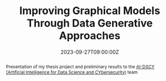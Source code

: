 ---
title: Improving Graphical Models Through Data Generative Approaches

event: AI-DSCY Machine Learning Workshop

location: Centre Borelli, Espace Ambroise Paré
address:
  street: 45n rue des Saints Pères
  country: France
  city: Paris
  postcode: '75006'
  region: France

summary: Presentation of my thesis project and preliminary results to the AI-DSCY team
abstract:  Presentation of my thesis project and preliminary results to the [AI-DSCY (Artificial Intelligence for Data Science and CYbersecurity)](https://centreborelli.ens-paris-saclay.fr/en/artificial-intelligence-data-science-and-cybersecurity) team 
# Talk start and end times.
#   End time can optionally be hidden by prefixing the line with `#`.
date: '2023-09-27T09:00:00Z'
#date_end: '2023-09-27T22:00:00Z'
all_day: true
reading_time: false

# Schedule page publish date (NOT talk date).
publishDate: '2024-09-27T00:00:00Z'
show_date: false

authors:
  - admin

tags: []

# Is this a featured talk? (true/false)
featured: false

#image:
#  caption: 'Image credit: [**Unsplash**](https://unsplash.com/photos/bzdhc5b3Bxs)'
#  focal_point: Right

#links:
#  - icon: twitter
#    icon_pack: fab
#    name: Follow
#    url: https://twitter.com/georgecushen
#url_code: 'https://github.com'
url_pdf: 'https://biomedicale.u-paris.fr/wp-content/uploads/2023/09/AI-DSCy_machineLearning_workshop_09-27-23.pdf'
#url_slides: 'https://slideshare.net'
#url_video: 'https://youtube.com'

# Markdown Slides (optional).
#   Associate this talk with Markdown slides.
#   Simply enter your slide deck's filename without extension.
#   E.g. `slides = "example-slides"` references `content/slides/example-slides.md`.
#   Otherwise, set `slides = ""`.
slides: ""

# Projects (optional).
#   Associate this post with one or more of your projects.
#   Simply enter your project's folder or file name without extension.
#   E.g. `projects = ["internal-project"]` references `content/project/deep-learning/index.md`.
#   Otherwise, set `projects = []`.
#projects:
#  - example
---